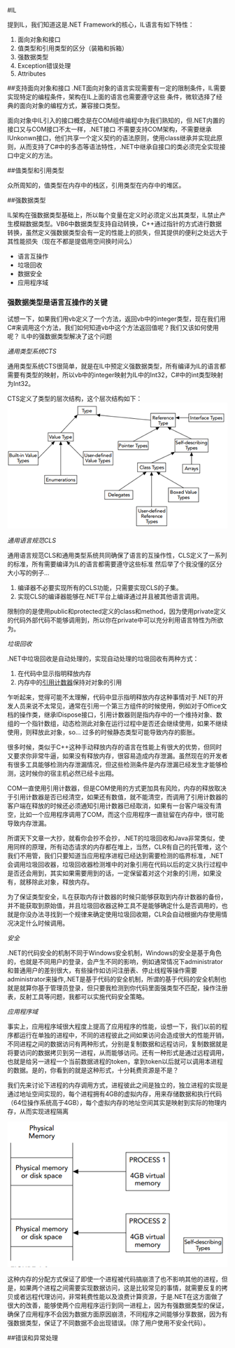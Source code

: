 #IL

提到IL，我们知道这是.NET Framework的核心，IL语言有如下特性：

1. 面向对象和接口
2. 值类型和引用类型的区分（装箱和拆箱）
3. 强数据类型
4. Exception错误处理
5. Attributes

##支持面向对象和接口
.NET面向对象的语言实现需要有一定的限制条件，IL需要实现特定的编程条件，架构在IL上面的语言也需要遵守这些
条件，微软选择了经典的面向对象的编程方式，兼容接口类型。

面向对象中IL引入的接口概念是在COM组件编程中为我们熟知的，但.NET内置的接口又与COM接口不太一样，.NET接口
不需要支持COM架构，不需要继承IUnkonwn接口，他们共享一个定义契约的语法原则，使用class继承并实现此原则，从而支持了C#中的多态等语法特性，.NET中继承自接口的类必须完全实现接口中定义的方法。

##值类型和引用类型

众所周知的，值类型在内存中的栈区，引用类型在内存中的堆区。

##强数据类型

IL架构在强数据类型基础上，所以每个变量在定义时必须定义出其类型，IL禁止产生模糊数据类型。VB6中数据类型支持自动转换，C++通过指针的方式进行数据转换，虽然定义强数据类型会有一定的性能上的损失，但其提供的便利之处远大于其性能损失（现在不都是提倡用空间换时间么）

* 语言互操作
* 垃圾回收
* 数据安全
* 应用程序域

### 强数据类型是语言互操作的关键

试想一下，如果我们用vb定义了一个方法，返回vb中的integer类型，现在我们用C#来调用这个方法，我们如何知道vb中这个方法返回值呢？我们又该如何使用呢？ IL中的强数据类型解决了这个问题

*通用类型系统CTS*

通用类型系统CTS很简单，就是在IL中预定义强数据类型，所有编译为IL的语言都需要有类型的映射，所以vb中的integer映射为IL中的Int32，C#中的int类型映射为Int32。

CTS定义了类型的层次结构，这个层次结构如下：
![CTS 层次结构](1.png)

*通用语言规范CLS*

通用语言规范CLS和通用类型系统共同确保了语言的互操作性，CLS定义了一系列的标准，所有需要编译为IL的语言都需要遵守这些标准 然后举了个我没懂的区分大小写的例子...

1. 编译器不必要实现所有的CLS功能，只需要实现CLS的子集。
2. 实现CLS的编译器能够在.NET平台上编译通过并且被其他语言调用。

限制你的是使用public和protected定义的class和method，因为使用private定义的代码外部代码不能够调用到，所以你在private中可以充分利用语言特性为所欲为。

*垃圾回收*

.NET中垃圾回收是自动处理的，实现自动处理的垃圾回收有两种方式：

1. 在代码中显示指明释放内存
2. 内存中的[引用计数器](https://en.wikipedia.org/wiki/Reference_counting)保持对对象的引用

乍听起来，觉得可能不太理解，代码中显示指明释放内存这种事情对于.NET的开发人员来说不太常见，通常在引用一个第三方组件的时候使用，例如对于Office文档的操作类，继承IDispose接口，引用计数器则是指内存中的一个维持对象、数组的一个指针数组，动态检测此对象在运行过程中是否还会继续使用，如果不继续使用，则释放此对象，so... 过多的时候静态类型可能导致内存的膨胀。

很多时候，类似于C++这种手动释放内存的语言在性能上有很大的优势，但同时又要求你非常牛逼，如果没有释放内存，很容易造成内存泄漏。虽然现在的开发者有很多工具能够检测内存泄漏情况，但这些检测条件是内存泄漏已经发生才能够检测，这时候你的宿主机必然已经卡出翔。

COM一直使用引用计数器，但是COM使用的方式更加具有风险，内存的释放取决于引用计数器是否已经清空，如果还有数值，就不能清空，而调用了引用计数器的客户端在释放的时候还必须通知引用计数器已经取消，如果有一台客户端没有清空，比如一个应用程序调用了COM，而这个应用程序一直驻留在内存中，很可能导致内存泄漏。

所谓天下文章一大抄，就看你会抄不会抄，.NET的垃圾回收和Java非常类似，使用同样的原理，所有动态请求的内存都在堆上，当然，CLR有自己的托管堆，这个我们不用管，我们只要知道当应用程序进程已经达到需要检测的临界标准，.NET会调用垃圾回收器，垃圾回收器检测堆中的对象引用在代码以后的定义执行过程中是否还会用到，其实如果需要用到的话，一定保留着对这个对象的引用，如果没有，就移除此对象，释放内存。

为了保证类型安全，IL在获取内存计数器的时候只能够获取到内存计数器的备份，并不能获取到原始值，并且垃圾回收器这种工具不是能够确定什么是否调用的，也就是你没办法寻找到一个规律来确定使用垃圾回收期，CLR会自动根据内存使用情况决定什么时候调用。

*安全*

.NET的代码安全的机制不同于Windows安全机制，Windows的安全是基于角色的，也就是不同用户的登录，会产生不同的影响，例如通常情况下administrator和普通用户的差别很大，有些操作如访问注册表、停止线程等操作需要administrator来操作,.NET是基于代码的安全机制，所谓的基于代码的安全机制也就是就算你基于管理员登录，但只要我检测到你代码里面强类型不匹配，操作注册表，反射工具等问题，我都可以实施代码安全策略。

*应用程序域*

事实上，应用程序域很大程度上提高了应用程序的性能，设想一下，我们以前的程序都运行在单独的进程中，不同的进程彼此之间如果访问会造成很大的性能开销，不同进程之间的数据访问有两种形式，分别是复制数据和远程访问，复制数据就是将要访问的数据拷贝到另一进程，从而能够访问。还有一种形式是通过远程调用，也就是给另一进程一个当前数据进程的token，拿到token以后就可以调用本进程的数据。是的，你看到的就是这种形式，十分耗费资源是不是？

我们先来讨论下进程的内存调用方式，进程彼此之间是独立的，独立进程的实现是通过地址空间实现的，每个进程拥有4GB的虚拟内存，用来存储数据和执行代码（64位操作系统高于4GB），每个虚拟内存的地址空间其实是映射到实际的物理内存，从而实现进程隔离

![](2.png)

这种内存的分配方式保证了即使一个进程被代码搞崩溃了也不影响其他的进程，但是，如果两个进程之间需要实现数据访问，这是比较常见的事情，就需要反复的拷贝或者远程代理访问，非常耗费性能以及浪费计算资源，于是.NET在这方面做了很大的改善，能够使两个应用程序运行到同一进程上，因为有强数据类型的保证，确保了应用程序不会因为数据方面原因崩溃，不同程序之间能够分享数据，因为有强数据类型，保证了不同数据不会出现错误。（除了用户使用不安全代码）。

##错误和异常处理
